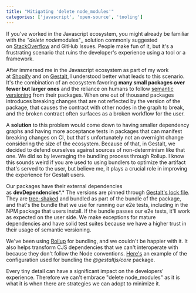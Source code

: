 ```yaml
---
title: "Mitigating 'delete node_modules'"
categories: ['javascript', 'open-source', 'tooling']
---
```


If you've worked in the Javascript ecosystem, you might already be familiar with the *"delete node*modules"_ solution commonly suggested on [StackOverflow](https://stackoverflow.com/) and GitHub Issues. People make fun of it, but it's a frustrating scenario that ruins the developer's experience using a tool or a framework.

After immersed me in the Javascript ecosystem as part of my work at [Shopify](https://shopify.com/) and on [Gestalt](https://gestaltjs.org/), I understood better what leads to this scenario. It's the combination of an ecosystem favoring **many small packages over fewer but larger ones** and the reliance on humans to follow [semantic versioning](https://semver.org/) from their packages. When one out of thousand packages introduces breaking changes that are not reflected by the version of the package, that causes the contract with other nodes in the graph to break, and the broken contract often surfaces as a broken workflow for the user.

A **solution** to this problem would come down to having smaller dependency graphs and having more acceptance tests in packages that can manifest breaking changes on CI, but that's unfortunately not an overnight change considering the size of the ecosystem. Because of that, in Gestalt, we decided to defend ourselves against sources of non-determinism like that one. We did so by leveraging the bundling process through Rollup. I know this sounds weird if you are used to using bundlers to optimize the artifact that's served to the user, but believe me, it plays a crucial role in improving the experience for Gestalt users.

Our packages have their external dependencies as **devDependencies***.* The versions are pinned through [Gestalt's lock file](https://github.com/gestaltjs/gestalt/blob/main/pnpm-lock.yaml). They are [tree-shaked](https://webpack.js.org/guides/tree-shaking/) and bundled as part of the bundle of the package, and that's the bundle that we use for running our e2e tests, including in the NPM package that users install. If the bundle passes our e2e tests, it'll work as expected on the user side. We make exceptions for mature dependencies and have solid test suites because we have a higher trust in their usage of semantic versioning.

We've been using [Rollup](https://rollupjs.org/) for bundling, and we couldn't be happier with it. It also helps transform CJS dependencies that we can't interoperate with because they don't follow the Node conventions. [Here's](https://github.com/gestaltjs/gestalt/blob/main/packages/core/rollup.config.js) an example of the configuration used for bundling the *@gestaltjs/core* package.

Every tiny detail can have a significant impact on the developers' experience. Therefore we can't embrace "delete node_modules" as it is what it is when there are strategies we can adopt to minimize it.